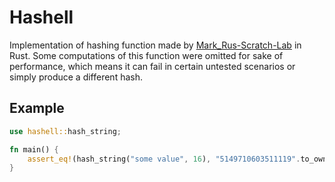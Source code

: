 # Hashell

Implementation of hashing function made by [Mark_Rus-Scratch-Lab](https://scratch.mit.edu/users/Mark_Rus-Scratch-Lab/) in Rust.
Some computations of this function were omitted for sake of performance, which means it can fail in certain untested scenarios or simply produce a different hash.

## Example

```rust
use hashell::hash_string;

fn main() {
    assert_eq!(hash_string("some value", 16), "5149710603511119".to_owned());
}
```
